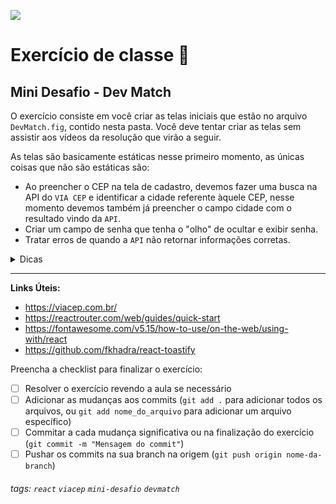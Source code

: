 ![](https://i.imgur.com/xG74tOh.png)

# Exercício de classe 🏫

## Mini Desafio - Dev Match

O exercício consiste em você criar as telas iniciais que estão no arquivo `DevMatch.fig`, contido nesta pasta.
Você deve tentar criar as telas sem assistir aos vídeos da resolução que virão a seguir.

As telas são basicamente estáticas nesse primeiro momento, as únicas coisas que não são estáticas são:
 - Ao preencher o CEP na tela de cadastro, devemos fazer uma busca na API do `VIA CEP` e identificar a cidade referente àquele CEP, nesse momento devemos também já preencher o campo cidade com o resultado vindo da `API`.
 - Criar um campo de senha que tenha o "olho" de ocultar e exibir senha.
 - Tratar erros de quando a `API` não retornar informações corretas.

<details>
  <summary>Dicas</summary>
  <ul>
    <li>Integração com a API do VIA CEP</li>
    <li>Utilizar Lib do Font Awesome para React para podermos usar os ícones do "olho"</li>
    <li>Criar as pastas de components e separar as responsabilidades</li>
    <li>Utilizar lib para notificações (link abaixo)</li>    
  </ul>  
</details>

---

**Links Úteis:**
- https://viacep.com.br/
- https://reactrouter.com/web/guides/quick-start
- https://fontawesome.com/v5.15/how-to-use/on-the-web/using-with/react
- https://github.com/fkhadra/react-toastify


Preencha a checklist para finalizar o exercício:

- [ ] Resolver o exercício revendo a aula se necessário
- [ ] Adicionar as mudanças aos commits (`git add .` para adicionar todos os arquivos, ou `git add nome_do_arquivo` para adicionar um arquivo específico)
- [ ] Commitar a cada mudança significativa ou na finalização do exercício (`git commit -m "Mensagem do commit"`)
- [ ] Pushar os commits na sua branch na origem (`git push origin nome-da-branch`)

###### tags: `react` `viacep` `mini-desafio` `devmatch`
